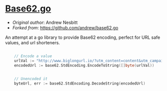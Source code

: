 # [Base62.go](http://libraries.io/go/github.com%2Fandrew%2Fbase62.go)

* *Original author*: Andrew Nesbitt
* *Forked from*: https://github.com/andrew/base62.go

An attempt at a go library to provide Base62 encoding, perfect for URL safe values, and url shorteners.


```go

	// Encode a value
	urlVal := "http://www.biglongurl.io/?utm_content=content&utm_campaign=campaign"
	encodedUrl := base62.StdEncoding.EncodeToString([]byte(urlVal))
	

	// Unencoded it
	byteUrl, err := base62.StdEncoding.DecodeString(encodedUrl)


```
